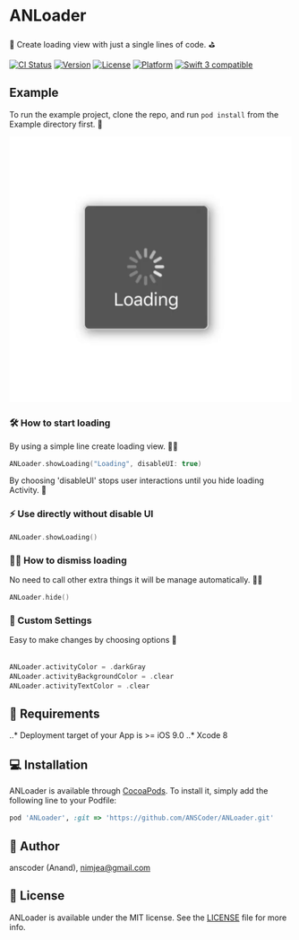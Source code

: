 # ANLoader

👾 Create loading view with just a single lines of code. ⛳️

[![CI Status](http://img.shields.io/travis/anscoder/ANLoader.svg?style=flat)](https://travis-ci.org/anscoder/ANLoader)
[![Version](https://img.shields.io/cocoapods/v/ANLoader.svg?style=flat)](http://cocoapods.org/pods/ANLoader)
[![License](https://img.shields.io/cocoapods/l/ANLoader.svg?style=flat)](http://cocoapods.org/pods/ANLoader)
[![Platform](https://img.shields.io/cocoapods/p/ANLoader.svg?style=flat)](http://cocoapods.org/pods/ANLoader)
<a href="https://developer.apple.com/swift"><img src="https://img.shields.io/badge/swift3-compatible-orange.svg?style=flat" alt="Swift 3 compatible" /></a>

## Example

To run the example project, clone the repo, and run `pod install` from the Example directory first. 🎉


![](https://raw.githubusercontent.com/ANSCoder/ANLoader/master/Example/ANLoader/Images.xcassets/Sticker%20Pack.stickerpack/Loading.sticker/Loading.gif)


### 🛠 How to start loading

By using a simple line create loading view. ☝🏻

```swift
ANLoader.showLoading("Loading", disableUI: true)
```

By choosing 'disableUI' stops user interactions until you hide loading Activity. 🙌

### ⚡️ Use directly without disable UI

```swift
ANLoader.showLoading()
```

### 🖐🏻 How to dismiss loading

No need to call other extra things it will be manage automatically. 👏🏻

```swift
ANLoader.hide()
```

### 📝 Custom Settings

Easy to make changes by choosing options 🔧

```swift

ANLoader.activityColor = .darkGray
ANLoader.activityBackgroundColor = .clear
ANLoader.activityTextColor = .clear

```

## 🤔 Requirements

..* Deployment target of your App is >= iOS 9.0
..* Xcode 8

## 💻 Installation

ANLoader is available through [CocoaPods](http://cocoapods.org). To install
it, simply add the following line to your Podfile:

```ruby
pod 'ANLoader', :git => 'https://github.com/ANSCoder/ANLoader.git'
```

## 👤 Author

anscoder (Anand), nimjea@gmail.com

## 📄 License

ANLoader is available under the MIT license. See the [LICENSE](https://github.com/ANSCoder/ANLoader/blob/master/LICENSE) file for more info.

